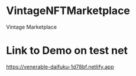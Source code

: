 # VintageNFTMarketplace

Vintage Marketplace

# Link to Demo on test net

https://venerable-daifuku-1d78bf.netlify.app
